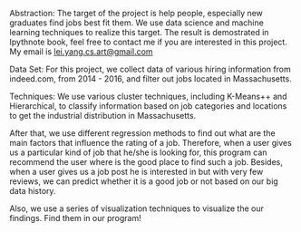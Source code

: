 Abstraction:
	The target of the project is help people, especially new graduates find
	jobs best fit them. We use data science and machine learning techniques
	to realize this target. The result is demostrated in Ipythnote book,
	feel free to contact me if you are interested in this project. My email
	is lei.yang.cs.art@gmail.com

Data Set:
	For this project, we collect data of various hiring information from
	indeed.com, from 2014 - 2016, and filter out jobs located in Massachusetts.

Techniques:
We use various cluster techniques, including K-Means++ and
Hierarchical, to classify information based on job categories
and locations to get the industrial distribution in Massachusetts. 

After that, we use different regression methods to find out what are the
main factors that influence the rating of a job. Therefore, when a user
gives us a particular kind of job that he/she is looking for, this
program can recommend the user where is the good place to find such a
job. Besides, when a user gives us a job post he is interested in but
with very few reviews, we can predict whether it is a good job or not
based on our big data history.

Also, we use a series of visualization techniques to visualize the our
findings. Find them in our program!
